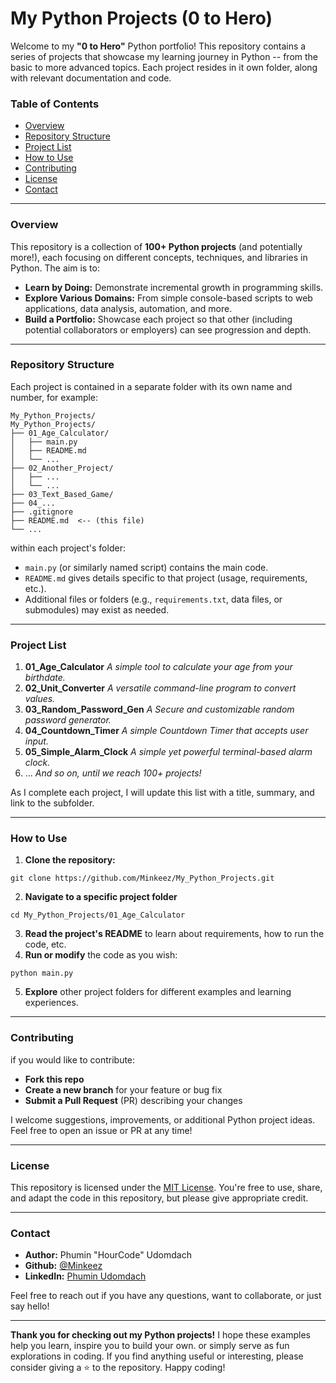 # My Python Projects (0 to Hero)

Welcome to my **"0 to Hero"** Python portfolio! This repository contains a series of projects that showcase my learning journey in Python -- from the basic to more advanced topics. Each project resides in it own folder, along with relevant documentation and code.

### Table of Contents

- [Overview](#Overview)
- [Repository Structure](#Repository-Structure)
- [Project List](#Project-List)
- [How to Use](#How-to-Use)
- [Contributing](#Contributing)
- [License](#License)
- [Contact](#Contact)

---

### Overview

This repository is a collection of **100+ Python projects** (and potentially more!), each focusing on different concepts, techniques, and libraries in Python. The aim is to:

- **Learn by Doing:** Demonstrate incremental growth in programming skills.
- **Explore Various Domains:** From simple console-based scripts to web applications, data analysis, automation, and more.
- **Build a Portfolio:** Showcase each project so that other (including potential collaborators or employers) can see progression and depth.

---

### Repository Structure

Each project is contained in a separate folder with its own name and number, for example:

```
My_Python_Projects/
My_Python_Projects/
├── 01_Age_Calculator/
│   ├── main.py
│   ├── README.md
│   └── ...
├── 02_Another_Project/
│   ├── ...
│   └── ...
├── 03_Text_Based_Game/
├── 04_...
├── .gitignore
├── README.md  <-- (this file)
└── ...
```

within each project's folder:

- `main.py` (or similarly named script) contains the main code.
- `README.md` gives details specific to that project (usage, requirements, etc.).
- Additional files or folders (e.g., `requirements.txt`, data files, or submodules) may exist as needed.

---

### Project List

1. **01_Age_Calculator**
   _A simple tool to calculate your age from your birthdate._
2. **02_Unit_Converter**
   _A versatile command-line program to convert values._
3. **03_Random_Password_Gen**
   _A Secure and customizable random password generator._
4. **04_Countdown_Timer**
   _A simple Countdown Timer that accepts user input._
5. **05_Simple_Alarm_Clock**
   _A simple yet powerful terminal-based alarm clock._
6. ...
   _And so on, until we reach 100+ projects!_

As I complete each project, I will update this list with a title, summary, and link to the subfolder.

---

### How to Use

1. **Clone the repository:**

```
git clone https://github.com/Minkeez/My_Python_Projects.git
```

2. **Navigate to a specific project folder**

```
cd My_Python_Projects/01_Age_Calculator
```

3. **Read the project's README** to learn about requirements, how to run the code, etc.
4. **Run or modify** the code as you wish:

```
python main.py
```

5. **Explore** other project folders for different examples and learning experiences.

---

### Contributing

if you would like to contribute:

- **Fork this repo**
- **Create a new branch** for your feature or bug fix
- **Submit a Pull Request** (PR) describing your changes

I welcome suggestions, improvements, or additional Python project ideas. Feel free to open an issue or PR at any time!

---

### License

This repository is licensed under the [MIT License](LICENSE). You're free to use, share, and adapt the code in this repository, but please give appropriate credit.

---

### Contact

- **Author:** Phumin "HourCode" Udomdach
- **Github:** [@Minkeez](https://github.com/Minkeez)
- **LinkedIn:** [Phumin Udomdach](https://www.linkedin.com/in/phumin-udomdach-23024527b/)

Feel free to reach out if you have any questions, want to collaborate, or just say hello!

---

**Thank you for checking out my Python projects!** I hope these examples help you learn, inspire you to build your own. or simply serve as fun explorations in coding. If you find anything useful or interesting, please consider giving a ⭐ to the repository. Happy coding!
